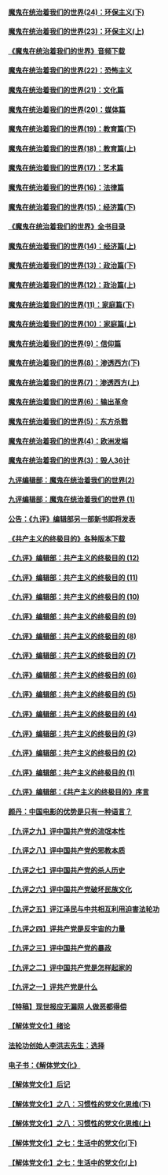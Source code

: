 #### [魔鬼在统治着我们的世界(24)：环保主义(下)](../pages/nsc422/n10695307.md?t=10081532) 

#### [魔鬼在统治着我们的世界(23)：环保主义(上)](../pages/nsc422/n10688613.md?t=10081532) 

#### [《魔鬼在统治着我们的世界》音频下载](../pages/nsc422/n10635553.md?t=10081532) 

#### [魔鬼在统治着我们的世界(22)：恐怖主义](../pages/nsc422/n10614727.md?t=10081532) 

#### [魔鬼在统治着我们的世界(21)：文化篇](../pages/nsc422/n10597706.md?t=10081532) 

#### [魔鬼在统治着我们的世界(20)：媒体篇](../pages/nsc422/n10586579.md?t=10081532) 

#### [魔鬼在统治着我们的世界(19)：教育篇(下)](../pages/nsc422/n10564808.md?t=10081532) 

#### [魔鬼在统治着我们的世界(18)：教育篇(上)](../pages/nsc422/n10526970.md?t=10081532) 

#### [魔鬼在统治着我们的世界(17)：艺术篇](../pages/nsc422/n10499093.md?t=10081532) 

#### [魔鬼在统治着我们的世界(16)：法律篇](../pages/nsc422/n10485969.md?t=10081532) 

#### [魔鬼在统治着我们的世界(15)：经济篇(下)](../pages/nsc422/n10469975.md?t=10081532) 

#### [《魔鬼在统治着我们的世界》全书目录](../pages/nsc422/n10464261.md?t=10081532) 

#### [魔鬼在统治着我们的世界(14)：经济篇(上)](../pages/nsc422/n10457370.md?t=10081532) 

#### [魔鬼在统治着我们的世界(13)：政治篇(下)](../pages/nsc422/n10448270.md?t=10081532) 

#### [魔鬼在统治着我们的世界(12)：政治篇(上)](../pages/nsc422/n10444576.md?t=10081532) 

#### [魔鬼在统治着我们的世界(11)：家庭篇(下)](../pages/nsc422/n10440961.md?t=10081532) 

#### [魔鬼在统治着我们的世界(10)：家庭篇(上)](../pages/nsc422/n10435448.md?t=10081532) 

#### [魔鬼在统治着我们的世界(9)：信仰篇](../pages/nsc422/n10432159.md?t=10081532) 

#### [魔鬼在统治着我们的世界(8)：渗透西方(下)](../pages/nsc422/n10429603.md?t=10081532) 

#### [魔鬼在统治着我们的世界(7)：渗透西方(上)](../pages/nsc422/n10426013.md?t=10081532) 

#### [魔鬼在统治着我们的世界(6)：输出革命](../pages/nsc422/n10421536.md?t=10081532) 

#### [魔鬼在统治着我们的世界(5)：东方杀戮](../pages/nsc422/n10417707.md?t=10081532) 

#### [魔鬼在统治着我们的世界(4)：欧洲发端](../pages/nsc422/n10414890.md?t=10081532) 

#### [魔鬼在统治着我们的世界(3)：毁人36计](../pages/nsc422/n10411583.md?t=10081532) 

#### [九评编辑部：魔鬼在统治着我们的世界(2)](../pages/nsc422/n10410036.md?t=10081532) 

#### [九评编辑部：魔鬼在统治着我们的世界 (1)](../pages/nsc422/n10406825.md?t=10081532) 

#### [公告：《九评》编辑部另一部新书即将发表](../pages/nsc422/n10405104.md?t=10081532) 

#### [《共产主义的终极目的》各种版本下载](../pages/nsc422/n10022138.md?t=10081532) 

#### [《九评》编辑部：共产主义的终极目的 (12)](../pages/nsc422/n9933272.md?t=10081532) 

#### [《九评》编辑部：共产主义的终极目的 (11)](../pages/nsc422/n9924973.md?t=10081532) 

#### [《九评》编辑部：共产主义的终极目的 (10)](../pages/nsc422/n9920883.md?t=10081532) 

#### [《九评》编辑部：共产主义的终极目的 (9)](../pages/nsc422/n9916363.md?t=10081532) 

#### [《九评》编辑部：共产主义的终极目的 (8)](../pages/nsc422/n9912488.md?t=10081532) 

#### [《九评》编辑部：共产主义的终极目的 (7)](../pages/nsc422/n9901176.md?t=10081532) 

#### [《九评》编辑部：共产主义的终极目的 (6)](../pages/nsc422/n9899359.md?t=10081532) 

#### [《九评》编辑部：共产主义的终极目的 (5)](../pages/nsc422/n9893174.md?t=10081532) 

#### [《九评》编辑部：共产主义的终极目的 (4)](../pages/nsc422/n9891246.md?t=10081532) 

#### [《九评》编辑部：共产主义的终极目的 (3)](../pages/nsc422/n9879879.md?t=10081532) 

#### [《九评》编辑部：共产主义的终极目的 (2)](../pages/nsc422/n9876205.md?t=10081532) 

#### [《九评》编辑部：共产主义的终极目的 (1)](../pages/nsc422/n9865857.md?t=10081532) 

#### [《九评》编辑部：《共产主义的终极目的》序言](../pages/nsc422/n9862666.md?t=10081532) 

#### [颜丹：中国电影的优势是只有一种语言？](../pages/nsc422/n9583062.md?t=10081532) 

#### [【九评之九】评中国共产党的流氓本性](../pages/nsc422/n737542.md?t=10081532) 

#### [【九评之八】评中国共产党的邪教本质](../pages/nsc422/n735942.md?t=10081532) 

#### [【九评之七】评中国共产党的杀人历史](../pages/nsc422/n733806.md?t=10081532) 

#### [【九评之六】评中国共产党破坏民族文化](../pages/nsc422/n731667.md?t=10081532) 

#### [【九评之五】评江泽民与中共相互利用迫害法轮功](../pages/nsc422/n730058.md?t=10081532) 

#### [【九评之四】评共产党是反宇宙的力量](../pages/nsc422/n727814.md?t=10081532) 

#### [【九评之三】评中国共产党的暴政](../pages/nsc422/n725597.md?t=10081532) 

#### [【九评之二】评中国共产党是怎样起家的](../pages/nsc422/n723946.md?t=10081532) 

#### [【九评之一】评共产党是什么](../pages/nsc422/n722529.md?t=10081532) 

#### [【特稿】现世报应无漏网 人做恶都得偿](../pages/nsc422/n4215167.md?t=10081532) 

#### [【解体党文化】绪论](../pages/nsc422/n1449356.md?t=10081532) 

#### [法轮功创始人李洪志先生：选择](../pages/nsc422/n3580738.md?t=10081532) 

#### [电子书：《解体党文化》](../pages/nsc422/n1573484.md?t=10081532) 

#### [【解体党文化】后记](../pages/nsc422/n1531999.md?t=10081532) 

#### [【解体党文化】之八：习惯性的党文化思维(下)](../pages/nsc422/n1526477.md?t=10081532) 

#### [【解体党文化】之八：习惯性的党文化思维(上)](../pages/nsc422/n1520631.md?t=10081532) 

#### [【解体党文化】之七：生活中的党文化(下)](../pages/nsc422/n1513446.md?t=10081532) 

#### [【解体党文化】之七：生活中的党文化(上)](../pages/nsc422/n1509358.md?t=10081532) 


